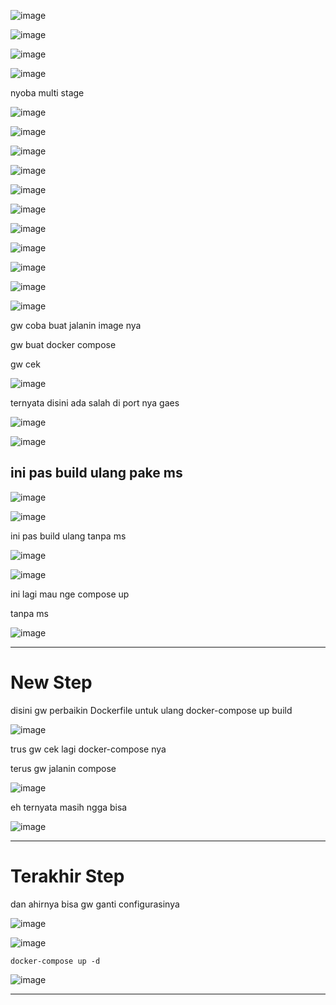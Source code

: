 ![image](https://user-images.githubusercontent.com/99697182/182847800-e8c43364-097d-4aad-be46-76aea871578a.png)

![image](https://user-images.githubusercontent.com/99697182/182847914-30b8fb23-8459-46f6-bd44-7868c6238c9a.png)

![image](https://user-images.githubusercontent.com/99697182/182848122-7f31c0f1-cf5f-4fad-9318-a8ab390794a7.png)

![image](https://user-images.githubusercontent.com/99697182/182849144-d1a80bcc-4575-4089-a257-e378877a61bd.png)

nyoba multi stage 

![image](https://user-images.githubusercontent.com/99697182/182864159-37e09ded-6ec0-45f1-a1f3-8e030bf0fbaf.png)

![image](https://user-images.githubusercontent.com/99697182/182865179-fec92daa-e903-40da-b665-43e9e796ad8e.png)

![image](https://user-images.githubusercontent.com/99697182/182865306-bcab2546-076f-4943-8a13-05d49fe03983.png)

![image](https://user-images.githubusercontent.com/99697182/182866886-bd3d606c-2fc8-4b06-8029-966a8875454b.png)

![image](https://user-images.githubusercontent.com/99697182/182866800-986eb28e-1f4d-413f-9de6-21626cf0c831.png)

![image](https://user-images.githubusercontent.com/99697182/182869986-c5ed855d-db14-4afd-843f-48121c894da6.png)

![image](https://user-images.githubusercontent.com/99697182/182870401-a69ea3a0-e802-4ac3-8f86-9bce1a89f546.png)

![image](https://user-images.githubusercontent.com/99697182/182871495-e1dfc2bb-3cc7-4fd2-8616-e5710a4f6f05.png)

![image](https://user-images.githubusercontent.com/99697182/182871898-68161973-a193-4bcb-b866-e92df28944b8.png)

![image](https://user-images.githubusercontent.com/99697182/182873097-7d0b880d-91d2-4d70-b05b-1f3423550904.png)

![image](https://user-images.githubusercontent.com/99697182/182873274-98a07696-f8c0-4037-85c6-b3d0bf69d8c9.png)

gw coba buat jalanin image nya

gw buat docker compose

gw cek 


![image](https://user-images.githubusercontent.com/99697182/182881584-1cbbe773-3a75-4000-a895-29d518c2f5db.png)


ternyata disini ada salah di port nya gaes

![image](https://user-images.githubusercontent.com/99697182/182886149-2a9d44a6-22b6-4ee7-abce-27906c98ddc7.png)

![image](https://user-images.githubusercontent.com/99697182/182886072-a99d6a72-bd45-4e03-a18c-1f2167e7efaf.png)

## ini pas build ulang pake ms

![image](https://user-images.githubusercontent.com/99697182/182888760-03a88b0a-6109-4c64-b93e-d2f38a7f7f12.png)

![image](https://user-images.githubusercontent.com/99697182/182894011-d15c7781-b8da-4805-8ff5-69093347c124.png)

ini pas build ulang tanpa ms

![image](https://user-images.githubusercontent.com/99697182/182888886-d6393ef8-a0ae-44eb-a597-fa3ef31c1d72.png)

![image](https://user-images.githubusercontent.com/99697182/182889153-0eb2ced0-3f80-4572-9386-57368084f58f.png)

ini lagi mau nge compose up 

tanpa ms

![image](https://user-images.githubusercontent.com/99697182/182893908-e43a9ccf-c1b0-40d5-903e-efba7ca16a9d.png)


------------------------------------

# New Step

disini gw perbaikin Dockerfile untuk ulang docker-compose up build

![image](https://user-images.githubusercontent.com/99697182/182973980-ee56f36f-6495-440a-8d27-d6e7e455d708.png)

trus gw cek lagi docker-compose nya

terus gw jalanin compose 

![image](https://user-images.githubusercontent.com/99697182/182974171-f03a37ae-ca3e-4a2e-8e10-5947aa8cafa2.png)

eh ternyata masih ngga bisa

![image](https://user-images.githubusercontent.com/99697182/182974533-0fac1ebc-dfc3-4054-89ab-c3473f012484.png)

---------------------------------------

# Terakhir Step

dan ahirnya bisa gw ganti configurasinya

![image](https://user-images.githubusercontent.com/99697182/182975858-9c891833-20d5-4509-be7f-569e71b6190e.png)

![image](https://user-images.githubusercontent.com/99697182/182975837-e4d03776-75ad-46f8-bbde-f609ccfabcab.png)

`docker-compose up -d`

![image](https://user-images.githubusercontent.com/99697182/182975771-95325318-8cce-4a9b-8a9e-7ea32a3ca4db.png)

------------------------------



